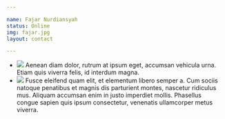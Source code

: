 ```yaml
---

name: Fajar Nurdiansyah
status: Online
img: fajar.jpg
layout: contact

---
```


<div class="chat-list">
	<ul>
		<li class="chat-item user-2">
			<span class="user--chat-img sm"><img src="{{ 'fajar.jpg' | prepend: site.assets.img | prepend: site.baseurl }}" class="img-responsive img-circle"></span>
			<span class="chat-body">
				Aenean diam dolor, rutrum at ipsum eget, accumsan vehicula urna. Etiam quis viverra felis, id interdum magna.
			</span>
		</li>
		<li class="chat-item user-1">
			<span class="user--chat-img sm"><img src="{{ 'ben.jpg' | prepend: site.assets.img | prepend: site.baseurl }}" class="img-responsive img-circle"></span>
			<span class="chat-body">
				Fusce eleifend quam elit, et elementum libero semper a. Cum sociis natoque penatibus et magnis dis parturient montes, nascetur ridiculus mus. Aliquam accumsan enim in justo imperdiet mollis. Phasellus congue sapien quis ipsum consectetur, venenatis ullamcorper metus viverra.
			</span>
		</li>
	</ul>
</div>


